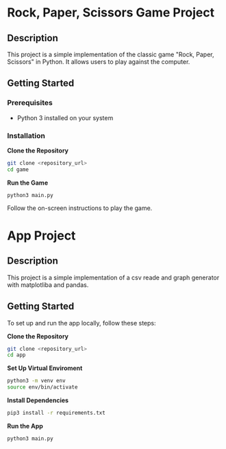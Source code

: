 # Rock, Paper, Scissors Game Project

## Description

This project is a simple implementation of the classic game "Rock, Paper, Scissors" in Python. It allows users to play against the computer.

## Getting Started

### Prerequisites

- Python 3 installed on your system

### Installation

**Clone the Repository**

   ```sh
   git clone <repository_url>
   cd game
```

**Run the Game**

   ```
   python3 main.py
```
Follow the on-screen instructions to play the game.

# App Project

## Description

This project is a simple implementation of a csv reade and graph generator with matplotliba and pandas.

## Getting Started

To set up and run the app locally, follow these steps:

**Clone the Repository**

```sh
git clone <repository_url>
cd app
```
**Set Up Virtual Enviroment**

```sh
python3 -m venv env
source env/bin/activate
```

**Install Dependencies**

```sh
pip3 install -r requirements.txt
```

**Run the App**

```sh
python3 main.py
```